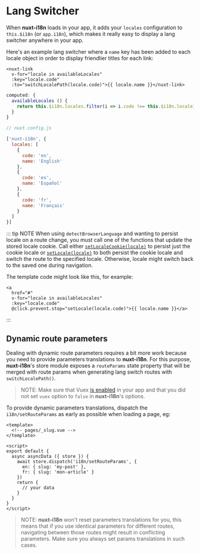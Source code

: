 # Lang Switcher

When **nuxt-i18n** loads in your app, it adds your `locales` configuration to `this.$i18n` (or `app.i18n`), which makes it really easy to display a lang switcher anywhere in your app.

Here's an example lang switcher where a `name` key has been added to each locale object in order to display friendlier titles for each link:

```vue
<nuxt-link
  v-for="locale in availableLocales"
  :key="locale.code"
  :to="switchLocalePath(locale.code)">{{ locale.name }}</nuxt-link>
```

```js
computed: {
  availableLocales () {
    return this.$i18n.locales.filter(i => i.code !== this.$i18n.locale)
  }
}
```

```js
// nuxt.config.js

['nuxt-i18n', {
  locales: [
    {
      code: 'en',
      name: 'English'
    },
    {
      code: 'es',
      name: 'Español'
    },
    {
      code: 'fr',
      name: 'Français'
    }
  ]
}]
```

::: tip NOTE
When using `detectBrowserLanguage` and wanting to persist locale on a route change, you must call one of the functions that update the stored locale cookie. Call either [`setLocaleCookie(locale)`](/api/#setlocalecookie) to persist just the cookie locale or [`setLocale(locale)`](/api/#setlocale) to both persist the cookie locale and switch the route to the specified locale. Otherwise, locale might switch back to the saved one during navigation.

The template code might look like this, for example:
```vue
<a
  href="#"
  v-for="locale in availableLocales"
  :key="locale.code"
  @click.prevent.stop="setLocale(locale.code)">{{ locale.name }}</a>
```
:::

## Dynamic route parameters

Dealing with dynamic route parameters requires a bit more work because you need to provide parameters translations to **nuxt-i18n**. For this purpose, **nuxt-i18n**'s store module exposes a `routeParams` state property that will be merged with route params when generating lang switch routes with `switchLocalePath()`.

> NOTE: Make sure that Vuex [is enabled](https://nuxtjs.org/guide/vuex-store) in your app and that you did not set `vuex` option to `false` in **nuxt-i18n**'s options.

To provide dynamic parameters translations, dispatch the `i18n/setRouteParams` as early as possible when loading a page, eg:

```vue
<template>
  <!-- pages/_slug.vue -->
</template>

<script>
export default {
  async asyncData ({ store }) {
    await store.dispatch('i18n/setRouteParams', {
      en: { slug: 'my-post' },
      fr: { slug: 'mon-article' }
    })
    return {
      // your data
    }
  }
}
</script>
```

> NOTE: **nuxt-i18n** won't reset parameters translations for you, this means that if you use identical parameters for different routes, navigating between those routes might result in conflicting parameters. Make sure you always set params translations in such cases.
